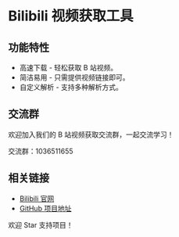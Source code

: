 # Bilibili 视频获取工具

## 功能特性
- 高速下载 - 轻松获取 B 站视频。
- 简洁易用 - 只需提供视频链接即可。
- 自定义解析 - 支持多种解析方式。

## 交流群
欢迎加入我们的 B 站视频获取交流群，一起交流学习！

交流群：1036511655

## 相关链接
- [Bilibili 官网](https://www.bilibili.com)
- [GitHub 项目地址]([https://github.com/qinuan01/bilibili/])

欢迎 Star 支持项目！

